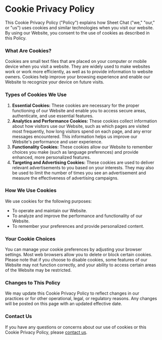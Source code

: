 # Cookie Privacy Policy

This Cookie Privacy Policy ("Policy") explains how Sheet Chat ("we," "our," or "us") uses cookies and similar technologies when you visit our website. By using our Website, you consent to the use of cookies as described in this Policy.

### What Are Cookies?

Cookies are small text files that are placed on your computer or mobile device when you visit a website. They are widely used to make websites work or work more efficiently, as well as to provide information to website owners. Cookies help improve your browsing experience and enable our Website to recognize your device on future visits.

### Types of Cookies We Use

1. **Essential Cookies:** These cookies are necessary for the proper functioning of our Website and enable you to access secure areas, authenticate, and use essential features.
2. **Analytics and Performance Cookies:** These cookies collect information about how visitors use our Website, such as which pages are visited most frequently, how long visitors spend on each page, and any error messages encountered. This information helps us improve our Website's performance and user experience.
3. **Functionality Cookies:** These cookies allow our Website to remember choices you make (such as language preferences) and provide enhanced, more personalized features.
4. **Targeting and Advertising Cookies:** These cookies are used to deliver relevant advertisements to you based on your interests. They may also be used to limit the number of times you see an advertisement and measure the effectiveness of advertising campaigns.

### How We Use Cookies

We use cookies for the following purposes:

- To operate and maintain our Website.
- To analyze and improve the performance and functionality of our Website.
- To remember your preferences and provide personalized content.

### Your Cookie Choices

You can manage your cookie preferences by adjusting your browser settings. Most web browsers allow you to delete or block certain cookies. Please note that if you choose to disable cookies, some features of our Website may not function correctly, and your ability to access certain areas of the Website may be restricted.

### Changes to This Policy

We may update this Cookie Privacy Policy to reflect changes in our practices or for other operational, legal, or regulatory reasons. Any changes will be posted on this page with an updated effective date.

### Contact Us

If you have any questions or concerns about our use of cookies or this Cookie Privacy Policy, please [contact us](mailto:sally-suite@hotmail.com).
